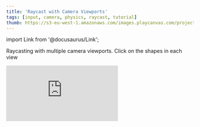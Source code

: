 ```yaml
---
title: 'Raycast with Camera Viewports'
tags: [input, camera, physics, raycast, tutorial]
thumb: https://s3-eu-west-1.amazonaws.com/images.playcanvas.com/projects/12/964118/E9A5F1-image-75.jpg
---
```


import Link from '@docusaurus/Link';

Raycasting with multiple camera viewports. Click on the shapes in each view

<div className="iframe-container">
    <iframe loading="lazy" src="https://playcanv.as/p/dXvrDzH2/" title="Raycast with Camera Viewports" webkitallowfullscreen="true" mozallowfullscreen="true" allow="autoplay" allowfullscreen="true" allowvr="" scrolling="no" frameborder="0" />
</div>

<Link to='https://playcanvas.com/editor/project/964118/'>Open Project ↗</Link>

